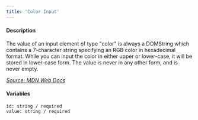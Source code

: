 ```yaml
---
title: 'Color Input'
---
```

#### Description
The value of an input element of type "color" is always a DOMString which contains a 7-character string specifying an RGB color in hexadecimal format. While you can input the color in either upper or lower-case, it will be stored in lower-case form. The value is never in any other form, and is never empty.

*[Source: MDN Web Docs](https://developer.mozilla.org/en-US/docs/Web/HTML/Element/input/color)*

#### Variables
~~~
id: string / required
value: string / required
~~~
